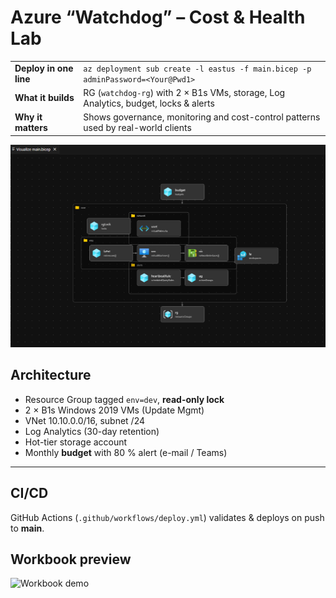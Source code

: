 # Azure “Watchdog” – Cost & Health Lab
|  |  |
|---|---|
| **Deploy in one line** | `az deployment sub create -l eastus -f main.bicep -p adminPassword=<Your@Pwd1>` |
| **What it builds** | RG (`watchdog-rg`) with 2 × B1s VMs, storage, Log Analytics, budget, locks & alerts |
| **Why it matters** | Shows governance, monitoring and cost-control patterns used by real-world clients |

![Architecture diagram](docs/screens/arch-graph.png)

## Architecture

* Resource Group tagged `env=dev`, **read-only lock**
* 2 × B1s Windows 2019 VMs (Update Mgmt)
* VNet 10.10.0.0/16, subnet /24
* Log Analytics (30-day retention)
* Hot-tier storage account
* Monthly **budget** with 80 % alert (e-mail / Teams)

---

## CI/CD

GitHub Actions (`.github/workflows/deploy.yml`) validates & deploys on push to **main**.

## Workbook preview

![Workbook demo](docs/screens/workbook-demo.gif)